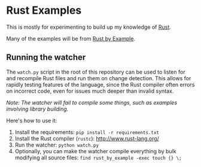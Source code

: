 Rust Examples
=============

This is mostly for experimenting to build up my knowledge of
[Rust](http://www.rust-lang.org/).

Many of the examples will be from [Rust by Example](http://rustbyexample.com).


Running the watcher
-------------------

The `watch.py` script in the root of this repository can be used to listen for
and recompile Rust files and run them on change detection. This allows for
rapidly testing features of the language, since the Rust compiler often errors
on incorrect code, even for issues much deeper than invalid syntax.

*Note: The watcher will fail to compile some things, such as examples involving
library building.*

Here's how to use it:

1. Install the requirements: `pip install -r requirements.txt`
2. Install the Rust compiler (`rustc`): http://www.rust-lang.org/
3. Run the watcher: `python watch.py`
4. Optionally, you can make the watcher compile everything by bulk modifying
   all source files: `find rust_by_example -exec touch {} \;`
